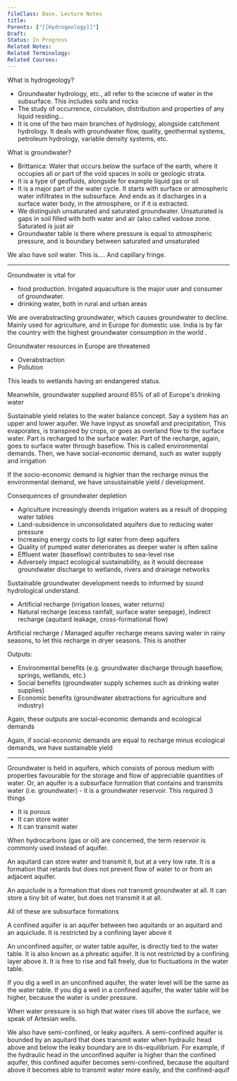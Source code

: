 ```yaml
---
fileClass: Base, Lecture Notes
title: 
Parents: ["[[Hydrogeology]]"]
Draft: 
Status: In Progress
Related Notes: 
Related Terminology: 
Related Courses: 
---
```

What is hydrogeology?
- Groundwater hydrology, etc., all refer to the sciecne of water in the subsurface. This includes soils and rocks
- The study of occurrence, circulation, distribution and properties of any liquid residing...
- It is one of the two main branches of hydrology, alongside catchment hydrology. It deals with groundwater flow, quality, geothermal systems, petroleum hydrology, variable density systems, etc.

What is groundwater?
- Brittanica: Water that occurs below the surface of the earth, where it occupies all or part of the void spaces in soils or geologic strata.
- It is a type of geofluids, alongside for example liquid gas or oil
- It is a major part of the water cycle. It starts with surface or atmospheric water infiltrates in the subsurface. And ends as it discharges in a surface water body, in the atmosphere, or if it is extracted.
- We distinguish unsaturated and saturated groundwater. Unsaturated is gaps in soil filled with both water and air (also called vadose zone. Saturated is just air
- Groundwater table is there where pressure is equal to atmospheric pressure, and is boundary between saturated and unsaturated

We also have soil water. This is.... And capillary fringe. 

---
Groundwater is vital for 
- food production. Irrigated aquaculture is the major user and consumer of groundwater.
- drinking water, both in rural and urban areas

We are overabstracting groundwater, which causes groundwater to decline. Mainly used for agriculture, and in Europe for domestic use. India is by far the country with the highest groundwater consumption in the world .

Groundwater resources in Europe are threatened
- Overabstraction
- Pollution

This leads to wetlands having an endangered status.

Meanwhile, groundwater supplied around 65% of all of Europe's drinking water

Sustainable yield relates to the water balance concept. Say a system has an upper and lower aquifer. We have inpyut as snowfall and precipitation, This evaporates, is transpired by crops, or goes as overland flow to the surface water. Part is recharged to the surface water. Part of the recharge, again, goes to surface water through baseflow. This is called environmental demands. Then, we have social-economic demand, such as water supply and irrigation

If the socio-economic demand is highier than the recharge minus the environmental demand, we have unsustainable yield / development. 

Consequences of groundwater depletion
- Agriculture increasingly deends irrigation waters as a result of dropping water tables
- Land-subsidence in unconsolidated aquifers due to reducing water pressure
- Increasing energy costs to ligt eater from deep aquifers
- Quality of pumped water deteriorates as deeper water is often saline
- Effluent water (baseflow) contributes to sea-level rise
- Adversely impact ecological sustainability, as it would decrease groundwater discharge to wetlands, rivers and drainage networks

Sustainable groundwater development needs to informed by sound hydrological understand. 
- Artificial recharge (irrigation losses, water returns)
- Natural recharge (excess rainfall, surface water seepage), Indirect recharge (aquitard leakage, cross-formational flow)

Artificial recharge / Managed aquifer recharge means saving water in rainy seasons, to let this recharge in dryer seasons. This is another

Outputs:
- Environmental benefits (e.g. groundwater discharge through baseflow, springs, wetlands, etc.)
- Social benefits (groundwater supply schemes such as drinking water supplies)
- Economic benefits (groundwater abstractions for agriculture and industry)

Again, these outputs are social-economic demands and ecological demands

Again, if social-economic demands are equal to recharge minus ecological demands, we have sustainable yield

---
Groundwater is held in aquifers, which consists of porous medium with properties favourable for the storage and flow of appreciable quantities of water. Or, an aquifer is a subsurface formation that contains and transmits water (i.e. groundwater) - it is a groundwater reservoir. This required 3 things
- It is porous
- It can store water
- It can transmit water

When hydrocarbons (gas or oil) are concerned, the term reservoir is commonly used instead of aquifer. 

An aquitard can store water and transmit it, but at a very low rate. It is a formation that retards but does not prevent flow of water to or from an adjacent aquifer. 

An aquiclude is a formation that does not transmit groundwater at all. It can store a tiny bit of water, but does not transmit it at all. 

All of these are subsurface formations

A confined aquifer is an aquifer between two aquitards or an aquitard and an aquiclude. It is restricted by a confining layer above it

An unconfined aquifer, or water table aquifer, is directly tied to the water table. It is also known as a phreatic aquifer. It is not restricted by a confining layer above it. It is free to rise and fall freely, due to fluctuations in the water table. 

If you dig a well in an unconfined aquifer, the water level will be the same as the water table. If you dig a well in a confined aquifer, the water table will be higher, because the water is under pressure. 

When water pressure is so high that water rises till above the surface, we speak of Artesian wells. 

We also have semi-confined, or leaky aquifers. A semi-confined aquifer is bounded by an aquitard that does transmit water when hydraulic head above and below the leaky boundary are in dis-equilibrium. For example, if the hydraulic head in the unconfined aquifer is higher than the confined aquifer, this confined aquifer becomes semi-confined, because the aquitard above it becomes able to transmit water more easily, and the confined-aquif